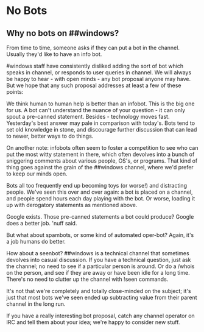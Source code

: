 # No Bots

## Why no bots on ##windows?

From time to time, someone asks if they can put a bot in the channel. Usually they'd like to have an info bot.

#windows staff have consistently disliked adding the sort of bot which speaks in channel, or responds to user queries in channel. We will always be happy to hear - with open minds - any bot proposal anyone may have. But we hope that any such proposal addresses at least a few of these points:

We think human to human help is better than an infobot. This is the big one for us. A bot can't understand the nuance of your question - it can only spout a pre-canned statement. Besides - technology moves fast. Yesterday's best answer may pale in comparison with today's. Bots tend to set old knowledge in stone, and discourage further discussion that can lead to newer, better ways to do things.

On another note: infobots often seem to foster a competition to see who can put the most witty statement in there, which often devolves into a bunch of sniggering comments about various people, OS's, or programs. That kind of thing goes against the grain of the ##windows channel, where we'd prefer to keep our minds open. 

Bots all too frequently end up becoming toys (or worse!) and distracting people. We've seen this over and over again: a bot is placed on a channel, and people spend hours each day playing with the bot. Or worse, loading it up with derogatory statements as mentioned above.

Google exists. Those pre-canned statements a bot could produce? Google does a better job. 'nuff said.

But what about spambots, or some kind of automated oper-bot? Again, it's a job humans do better.

How about a seenbot? ##windows is a technical channel that sometimes devolves into casual discussion. If you have a technical question, just ask the channel; no need to see if a particular person is around. Or do a /whois  on the person, and see if they are away or have been idle for a long time. There's no need to clutter up the channel with !seen commands.

It's not that we're completely and totally close-minded on the subject; it's just that most bots we've seen ended up subtracting value from their parent channel in the long run. 

If you have a really interesting bot proposal, catch any channel operator on IRC and tell them about your idea; we're happy to consider new stuff. 
